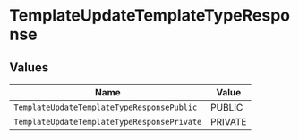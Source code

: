 # TemplateUpdateTemplateTypeResponse


## Values

| Name                                        | Value                                       |
| ------------------------------------------- | ------------------------------------------- |
| `TemplateUpdateTemplateTypeResponsePublic`  | PUBLIC                                      |
| `TemplateUpdateTemplateTypeResponsePrivate` | PRIVATE                                     |